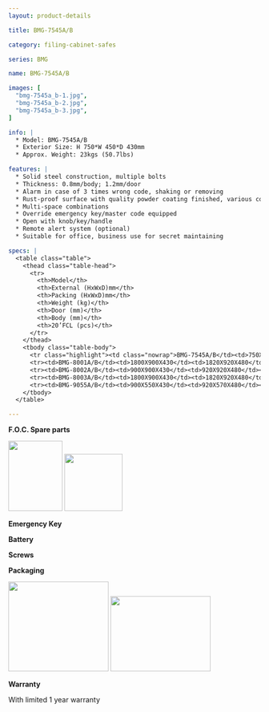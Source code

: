 ```yaml
---
layout: product-details

title: BMG-7545A/B

category: filing-cabinet-safes

series: BMG

name: BMG-7545A/B

images: [
  "bmg-7545a_b-1.jpg",
  "bmg-7545a_b-2.jpg",
  "bmg-7545a_b-3.jpg",
]

info: |
  * Model: BMG-7545A/B
  * Exterior Size: H 750*W 450*D 430mm
  * Approx. Weight: 23kgs (50.7lbs)

features: |
  * Solid steel construction, multiple bolts
  * Thickness: 0.8mm/body; 1.2mm/door
  * Alarm in case of 3 times wrong code, shaking or removing
  * Rust-proof surface with quality powder coating finished, various colors available
  * Multi-space combinations
  * Override emergency key/master code equipped
  * Open with knob/key/handle
  * Remote alert system (optional)
  * Suitable for office, business use for secret maintaining

specs: |
  <table class="table">
    <thead class="table-head">
      <tr>
        <th>Model</th>
        <th>External (HxWxD)mm</th>
        <th>Packing (HxWxD)mm</th>
        <th>Weight (kg)</th>
        <th>Door (mm)</th>
        <th>Body (mm)</th>
        <th>20’FCL (pcs)</th>
      </tr>
    </thead>
    <tbody class="table-body">
      <tr class="highlight"><td class="nowrap">BMG-7545A/B</td><td>750X450X430</td><td>770X470X480</td><td>23</td><td>1.2</td><td>0.8</td><td>165</td></tr>
      <tr><td>BMG-8001A/B</td><td>1800X900X430</td><td>1820X920X480</td><td>68</td><td>1.2</td><td>0.8</td><td>35</td></tr>
      <tr><td>BMG-8002A/B</td><td>900X900X430</td><td>920X920X480</td><td>43</td><td>1.2</td><td>0.8</td><td>74</td></tr>
      <tr><td>BMG-8003A/B</td><td>1800X900X430</td><td>1820X920X480</td><td>73</td><td>1.2</td><td>0.8</td><td>35</td></tr>
      <tr><td>BMG-9055A/B</td><td>900X550X430</td><td>920X570X480</td><td>32</td><td>1.2</td><td>0.8</td><td>120</td></tr>
    </tbody>
  </table>

---
```


**F.O.C. Spare parts**

<img alt="" src="{IMAGE_CDN}/bmg-8001a_b-4.jpg" style="width: 108px; height: 140px" />

<img alt="" src="{IMAGE_CDN}/bmg-8001a_b-5.jpg" style="width: 116px; height: 114px" />

<img alt="" src="{IMAGE_CDN}/bmg-8001a_b-6.jpg" />

**Emergency Key**

**Battery**

**Screws**

**Packaging**

<img alt="" src="{IMAGE_CDN}/bmg-8001a_b-7.jpg" style="width: 200px; height: 179px" />

<img alt="" src="{IMAGE_CDN}/bmg-8001a_b-8.jpg" style="width: 200px; height: 150px" />

**Warranty**

With limited 1 year warranty


